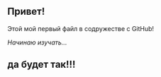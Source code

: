## Привет!

Этой мой первый файл в содружестве с GitHub!

*Начинаю изучать...*

## да будет так!!!

